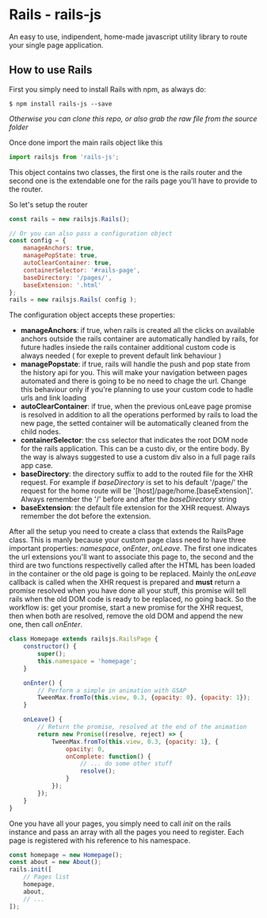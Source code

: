 # Rails - rails-js
An easy to use, indipendent, home-made javascript utility library to route your single page application.

## How to use Rails
First you simply need to install Rails with npm, as always do:
```
$ npm install rails-js --save
```
*Otherwise you can clone this repo, or also grab the raw file from the source folder*

Once done import the main rails object like this

```javascript
import railsjs from 'rails-js';
```

This object contains two classes, the first one is the rails router and the second one is the extendable one for the rails page you'll have to provide to the router.

So let's setup the router

```javascript
const rails = new railsjs.Rails();

// Or you can also pass a configuration object
const config = {
	manageAnchors: true,
	managePopState: true,
	autoClearContainer: true,
	containerSelector: '#rails-page',
	baseDirectory: '/pages/',
	baseExtension: '.html'
};
rails = new railsjs.Rails( config );
```

The configuration object accepts these properties:
- __manageAnchors__: if true, when rails is created all the clicks on available anchors outside the rails container are automatically handled by rails, for future hadles insiede the rails container additional custom code is always needed ( for exeple to prevent default link behaviour )
- __managePopstate__: if true, rails will handle the push and pop state from the history api for you. This will make your navigation between pages automated and there is going to be no need to chage the url. Change this behaviour only if you're planning to use your custom code to hadle urls and link loading
- __autoClearContainer__: if true, when the previous onLeave page promise is resolved in addition to all the operations performed by rails to load the new page, the setted container will be automatically cleaned from the child nodes.
- __containerSelector__: the css selector that indicates the root DOM node for the rails application. This can be a custo div, or the entire body. By the way is always suggested to use a custom div also in a full page rails app case.
- __baseDirectory__: the directory suffix to add to the routed file for the XHR request. For example if *baseDirectory* is set to his default '/page/' the request for the home route will be '[host]/page/home.[baseExtension]'. Always remember the '/' before and after the *baseDirectory* string
- __baseExtension__: the default file extension for the XHR request. Always remember the dot before the extension.

After all the setup you need to create a class that extends the RailsPage class. This is manly because your custom page class need to have three important properties: *namespace*, *onEnter*, *onLeave*. The first one indicates the url extensions you'll want to associate this page to, the second and the third are two functions respectivelly called after the HTML has been loaded in the container or the old page is going to be replaced. Mainly the *onLeave* callback is called when the XHR request is prepared and __must__ return a promise resolved when you have done all your stuff, this promise will tell rails when the old DOM code is ready to be replaced, no going back. So the workflow is: get your promise, start a new promise for the XHR request, then when both are resolved, remove the old DOM and append the new one, then call *onEnter*.

```javascript
class Homepage extends railsjs.RailsPage {
	constructor() {
		super();
		this.namespace = 'homepage';
	}

	onEnter() {
		// Perform a simple in animation with GSAP
		TweenMax.fromTo(this.view, 0.3, {opacity: 0}, {opacity: 1});
	}

	onLeave() {
		// Return the promise, resolved at the end of the animation
		return new Promise((resolve, reject) => {
			TweenMax.fromTo(this.view, 0.3, {opacity: 1}, {
				opacity: 0,
				onComplete: function() {
					// ... do some other stuff
					resolve();
				}
			});
		});
	}
}
```
One you have all your pages, you simply need to call *init* on the rails instance and pass an array with all the pages you need to register. Each page is registered with his reference to his namespace.

```javascript
const homepage = new Homepage();
const about = new About();
rails.init([
	// Pages list
	homepage,
	about,
	// ...
]);
```
